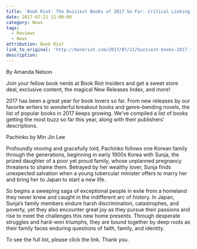 ```yaml
---
title: 'Book Riot: The Buzziest Books of 2017 So Far: Critical Linking'
date: 2017-07-21 12:00:00
category: News
tags:
  - Reviews
  - News
attribution: Book Riot
link_to_original: 'http://bookriot.com/2017/07/21/buzziest-books-2017-far-critical-linking-july-21-2017/'
description:
---
```



By Amanda Nelson

Join your fellow book nerds at Book Riot Insiders and get a sweet store deal, exclusive content, the magical New Releases Index, and more!

2017 has been a great year for book lovers so far. From new releases by our favorite writers to wonderful breakout books and genre-bending novels, the list of popular books in 2017 keeps growing. We’ve compiled a list of books getting the most buzz so far this year, along with their publishers’ descriptions.

Pachinko by Min Jin Lee

Profoundly moving and gracefully told, Pachinko follows one Korean family through the generations, beginning in early 1900s Korea with Sunja, the prized daughter of a poor yet proud family, whose unplanned pregnancy threatens to shame them. Betrayed by her wealthy lover, Sunja finds unexpected salvation when a young tubercular minister offers to marry her and bring her to Japan to start a new life.

So begins a sweeping saga of exceptional people in exile from a homeland they never knew and caught in the indifferent arc of history. In Japan, Sunja’s family members endure harsh discrimination, catastrophes, and poverty, yet they also encounter great joy as they pursue their passions and rise to meet the challenges this new home presents. Through desperate struggles and hard-won triumphs, they are bound together by deep roots as their family faces enduring questions of faith, family, and identity.

To see the full list, please click the link. Thank you.